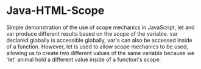# Java-HTML-Scope
Simple demonstration of the use of scope mechanics in JavaScript, let and var produce different results based on the scope of the variable.
var declared globally is accessible globally, var's can also be accessed inside of a function.
However, let is used to allow scope mechanics to be used, allowing us to create two different values of the same variable because we 'let' animal hold a different value inside of a function's scope.
